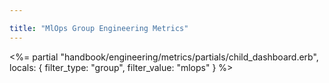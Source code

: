 ```yaml
---

title: "MlOps Group Engineering Metrics"
---
```






  


<%= partial "handbook/engineering/metrics/partials/child_dashboard.erb", locals: { filter_type: "group", filter_value: "mlops" } %>

